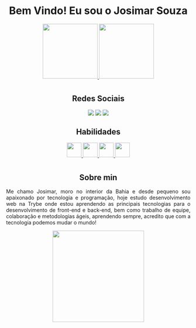 <div align="center">
  <h1>Bem Vindo! Eu sou o Josimar Souza</h1>
</div>

<div align="center">
  <p>
    <a href="#">
      <img height="150em" src="https://github-readme-stats.vercel.app/api?username=Josimar-Souza&show_icons=true&theme=tokyonight&include_all_commits=true&count_private=true"/>
      <img height="150em" src="https://github-readme-stats.vercel.app/api/top-langs/?username=Josimar-Souza&layout=compact&langs_count=7&theme=tokyonight" />
    </a>
   </p>
</div>

#
<h2 align="center">Redes Sociais</h2>
<div align="center">
  <a href="https://www.linkedin.com/in/josimar-souza-brito/" target="_blank"><img src="https://img.shields.io/badge/LinkedIn-0077B5?style=for-the-badge&logo=linkedin&logoColor=white" /></a>
  <a href="https://pt.stackoverflow.com/users/258024/josimar-souza" target="_blank"><img src="https://img.shields.io/badge/Stack_Overflow-FE7A16?style=for-the-badge&logo=stack-overflow&logoColor=white" /></a>
  <a href="https://twitter.com/Josimmar_" target="_blank"><img src="https://img.shields.io/badge/Twitter-1DA1F2?style=for-the-badge&logo=twitter&logoColor=white" /></a>
</div>

<h2 align="center">Habilidades</h2>

<div align="center">
  <a href="#">
    <img width="40px" src="https://cdn.jsdelivr.net/gh/devicons/devicon/icons/javascript/javascript-original.svg" />
    <img width="40px" src="https://cdn.jsdelivr.net/gh/devicons/devicon/icons/css3/css3-original.svg" />
    <img width="40px" src="https://cdn.jsdelivr.net/gh/devicons/devicon/icons/html5/html5-original.svg" />
    <img width="40px" src="https://cdn.jsdelivr.net/gh/devicons/devicon/icons/react/react-original.svg" />
  </a>
</div>

#

<h2 align="center">Sobre min</h2>
<p align="justify">Me chamo Josimar, moro no interior da Bahia e desde pequeno sou apaixonado por tecnologia e programação, hoje estudo desenvolvimento web na Trybe onde estou aprendendo as principais tecnologias para o desenvolvimento de front-end e back-end, bem como trabalho de equipe, colaboração e metodologias ágeis, aprendendo sempre, acredito que com a tecnologia podemos mudar o mundo!</p>
<div align="center">
  <img width="250px" src="https://media4.giphy.com/media/IdmZ0ECRI5OzJZwEpT/giphy.webp?cid=ecf05e47rrgemjd8ghd1lwx7thyesharejqv7gbuw4j838ny&rid=giphy.webp&ct=g" />
</div>
